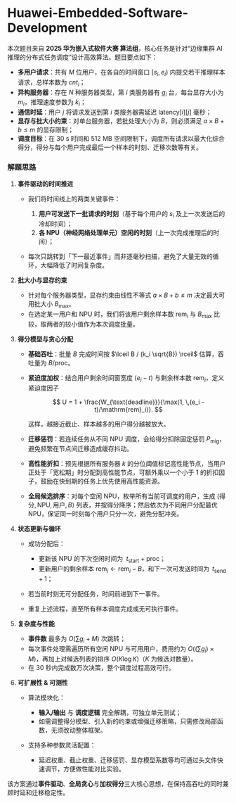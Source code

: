 # Huawei-Embedded-Software-Development

本次题目来自 **2025 华为嵌入式软件大赛 算法组**，核心任务是针对“边缘集群 AI 推理的分布式任务调度”设计高效算法。题目要点如下：

* **多用户请求**：共有 $M$ 位用户，在各自的时间窗口 $[s_i, e_i)$ 内提交若干推理样本请求，总样本数为 $cnt_i$；
* **异构服务器**：存在 $N$ 种服务器类型，第 $i$ 类服务器有 $g_i$ 台，每台显存大小为 $m_i$，推理速度参数为 $k_i$；
* **通信时延**：用户 $j$ 将请求发送到第 $i$ 类服务器需延迟 $\text{latency}[i][j]$ 毫秒；
* **显存与批大小约束**：对单台服务器，若批处理大小为 $B$，则必须满足 $a \times B + b \le m$ 的显存限制；
* **调度目标**：在 30 s 时间和 512 MB 空间限制下，调度所有请求以最大化综合得分，得分与每个用户完成最后一个样本的时刻、迁移次数等有关。

### 解题思路

1. **事件驱动的时间推进**

   * 我们将时间线上的两类关键事件：

     1. **用户可发送下一批请求的时刻**（基于每个用户的 $s_i$ 及上一次发送后的冷却时间）；
     2. **各 NPU（神经网络处理单元）空闲的时刻**（上一次完成推理后的时间）；
   * 每次只跳转到「下一最近事件」而非逐毫秒扫描，避免了大量无效的循环，大幅降低了时间复杂度。

2. **批大小与显存约束**

   * 针对每个服务器类型，显存约束由线性不等式 $a \times B + b \le m$ 决定最大可用批大小 $B_{\max}$。
   * 在选定某一用户和 NPU 时，我们将该用户剩余样本数 $\mathrm{rem}_i$ 与 $B_{\max}$ 比较，取两者的较小值作为本次调度批量。

3. **得分模型与贪心分配**

   * **基础吞吐**：批量 $B$ 完成时间按 $\lceil B / (k_i \sqrt{B}) \rceil$ 估算，吞吐量为 $B/\text{proc}$。
   * **紧迫度加权**：结合用户剩余时间窗宽度 $(e_i - t)$ 与剩余样本数 $\mathrm{rem}_i$，定义紧迫度因子

     $$
       U = 1 + \frac{W_{\text{deadline}}}{\max(1, \,(e_i - t)/\mathrm{rem}_i)}.
     $$

     这样，越接近截止、样本越多的用户得分越被放大。
   * **迁移惩罚**：若连续任务从不同 NPU 调度，会给得分扣除固定惩罚 $P_{\text{mig}}$，避免频繁在节点间迁移造成缓存抖动。
   * **高性能折扣**：预先根据所有服务器 $k$ 的分位阈值标记高性能节点，当用户正处于「宽松期」时分配到高性能节点，可额外乘以一个小于 1 的折扣因子，鼓励在快到期的任务上优先使用高性能资源。
   * **全局候选排序**：对每个空闲 NPU，枚举所有当前可调度的用户，生成 $\langle\text{得分},\text{NPU},\text{用户},B\rangle$ 列表，并按得分降序；然后依次为不同用户分配最优 NPU，保证同一时刻每个用户只分一次，避免分配冲突。

4. **状态更新与循环**

   * 成功分配后：

     * 更新该 NPU 的下次空闲时间为 $\;t_{\text{start}} + \text{proc}$；
     * 更新用户的剩余样本 $\mathrm{rem}_i \gets \mathrm{rem}_i - B$，和下一次可发送时间为 $\,t_{\text{send}} + 1$；
   * 若当前时刻无可分配任务，时间前进到下一事件。
   * 重复上述流程，直至所有样本调度完成或无可执行事件。

5. **复杂度与性能**

   * **事件数** 最多为 $O(\sum g_i + M)$ 次跳转；
   * 每次事件处理需遍历所有空闲 NPU 与可用用户，费用约为 $O((\sum g_i)\times M)$，再加上对候选列表的排序 $O(K\log K)$（$K$ 为候选对数量）。
   * 在 $30$ 秒内完成数万次决策，整个调度过程高效可行。

6. **可扩展性 & 可测性**

   * 算法模块化：

     * **输入/输出** 与 **调度逻辑** 完全解耦，可独立单元测试；
     * 如需调整得分模型、引入新的约束或增强迁移策略，只需修改局部函数，无须改动整体框架。
   * 支持多种参数灵活配置：

     * 延迟权重、截止权重、迁移惩罚、显存模型系数等均可通过头文件快速调节，方便做性能对比实验。

该方案通过**事件驱动**、**全局贪心**与**加权得分**三大核心思想，在保持高吞吐的同时兼顾时延和迁移稳定性。


